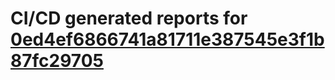 # CI/CD generated reports for [0ed4ef6866741a81711e387545e3f1b87fc29705](https://github.com/hydephp/develop/commit/0ed4ef6866741a81711e387545e3f1b87fc29705)
